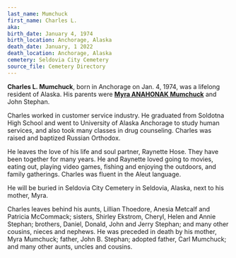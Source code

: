 ```yaml
---
last_name: Mumchuck
first_name: Charles L.
aka: 
birth_date: January 4, 1974
birth_location: Anchorage, Alaska
death_date: January, 1 2022
death_location: Anchorage, Alaska
cemetery: Seldovia City Cemetery
source_file: Cemetery Directory
---
```

**Charles L. Mumchuck**, born in Anchorage on Jan. 4, 1974, was a lifelong resident of Alaska. His parents were [**Myra ANAHONAK Mumchuck**](./Mumchuck_Mrya.md) and John Stephan.

Charles worked in customer service industry.  He graduated from Soldotna High School and went to University of Alaska Anchorage to study human services, and also took many classes in drug counseling.
Charles was raised and baptized Russian Orthodox.

He leaves the love of his life and soul partner, Raynette Hose. They have been together for many years.  He and Raynette loved going to movies, eating out, playing video games, fishing and enjoying the outdoors, and family gatherings. Charles was fluent in the Aleut language. 

He will be buried in Seldovia City Cemetery in Seldovia, Alaska, next to his mother, Myra. 


Charles leaves behind his aunts, Lillian Thoedore, Anesia Metcalf and Patricia McCommack; sisters, Shirley Ekstrom, Cheryl, Helen and Annie Stephan; brothers, Daniel, Donald, John and Jerry Stephan; and many other cousins, nieces and nephews.
He was preceded in death by his mother, Myra Mumchuck; father, John B. Stephan; adopted father, Carl Mumchuck; and many other aunts, uncles and cousins. 
